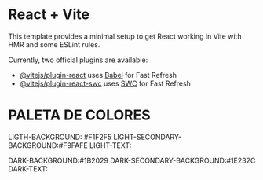 # React + Vite

This template provides a minimal setup to get React working in Vite with HMR and some ESLint rules.

Currently, two official plugins are available:

- [@vitejs/plugin-react](https://github.com/vitejs/vite-plugin-react/blob/main/packages/plugin-react/README.md) uses [Babel](https://babeljs.io/) for Fast Refresh
- [@vitejs/plugin-react-swc](https://github.com/vitejs/vite-plugin-react-swc) uses [SWC](https://swc.rs/) for Fast Refresh

# PALETA DE COLORES
LIGTH-BACKGROUND: #F1F2F5
LIGHT-SECONDARY-BACKGROUND:#F9FAFE
LIGHT-TEXT:

DARK-BACKGROUND:#1B2029
DARK-SECONDARY-BACKGROUND:#1E232C
DARK-TEXT: 